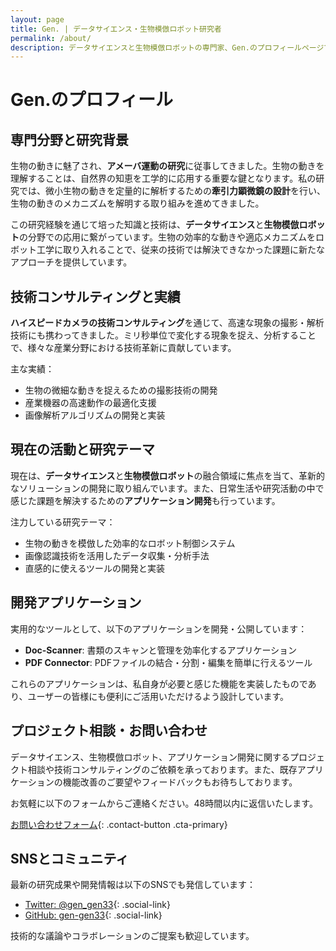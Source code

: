 ```yaml
---
layout: page
title: Gen. | データサイエンス・生物模倣ロボット研究者
permalink: /about/
description: データサイエンスと生物模倣ロボットの専門家、Gen.のプロフィールページです。アメーバ運動研究から技術コンサルティングまで、幅広い経験と実績をご紹介します。
---
```


<div class="about-page" markdown="1">

# Gen.のプロフィール

## 専門分野と研究背景

生物の動きに魅了され、**アメーバ運動の研究**に従事してきました。生物の動きを理解することは、自然界の知恵を工学的に応用する重要な鍵となります。私の研究では、微小生物の動きを定量的に解析するための**牽引力顕微鏡の設計**を行い、生物の動きのメカニズムを解明する取り組みを進めてきました。

この研究経験を通じて培った知識と技術は、**データサイエンス**と**生物模倣ロボット**の分野での応用に繋がっています。生物の効率的な動きや適応メカニズムをロボット工学に取り入れることで、従来の技術では解決できなかった課題に新たなアプローチを提供しています。

## 技術コンサルティングと実績

**ハイスピードカメラの技術コンサルティング**を通じて、高速な現象の撮影・解析技術にも携わってきました。ミリ秒単位で変化する現象を捉え、分析することで、様々な産業分野における技術革新に貢献しています。

主な実績：
- 生物の微細な動きを捉えるための撮影技術の開発
- 産業機器の高速動作の最適化支援
- 画像解析アルゴリズムの開発と実装

## 現在の活動と研究テーマ

現在は、**データサイエンス**と**生物模倣ロボット**の融合領域に焦点を当て、革新的なソリューションの開発に取り組んでいます。また、日常生活や研究活動の中で感じた課題を解決するための**アプリケーション開発**も行っています。

注力している研究テーマ：
- 生物の動きを模倣した効率的なロボット制御システム
- 画像認識技術を活用したデータ収集・分析手法
- 直感的に使えるツールの開発と実装

## 開発アプリケーション

実用的なツールとして、以下のアプリケーションを開発・公開しています：

- **Doc-Scanner**: 書類のスキャンと管理を効率化するアプリケーション
- **PDF Connector**: PDFファイルの結合・分割・編集を簡単に行えるツール

これらのアプリケーションは、私自身が必要と感じた機能を実装したものであり、ユーザーの皆様にも便利にご活用いただけるよう設計しています。

<div class="contact-section" markdown="1">

## プロジェクト相談・お問い合わせ

データサイエンス、生物模倣ロボット、アプリケーション開発に関するプロジェクト相談や技術コンサルティングのご依頼を承っております。また、既存アプリケーションの機能改善のご要望やフィードバックもお待ちしております。

お気軽に以下のフォームからご連絡ください。48時間以内に返信いたします。

[お問い合わせフォーム](https://forms.gle/vqF9APC4MJY1sH676){: .contact-button .cta-primary}

</div>

## SNSとコミュニティ

最新の研究成果や開発情報は以下のSNSでも発信しています：

- [Twitter: @gen_gen33](https://twitter.com/gen_gen33){: .social-link}
- [GitHub: gen-gen33](https://github.com/gen-gen33){: .social-link}

技術的な議論やコラボレーションのご提案も歓迎しています。

</div>
